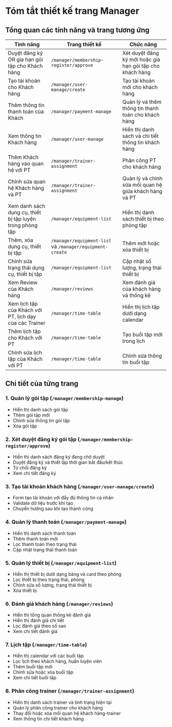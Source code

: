 # Tóm tắt thiết kế trang Manager

## Tổng quan các tính năng và trang tương ứng

| Tính năng | Trang thiết kế | Chức năng |
|-----------|----------------|-----------|
| Duyệt đăng ký OR gia hạn gói tập cho Khách hàng | `/manager/membership-register/approve` | Xét duyệt đăng ký mới hoặc gia hạn gói tập cho khách hàng |
| Tạo tài khoản cho Khách hàng | `/manager/user-manage/create` | Tạo tài khoản mới cho khách hàng |
| Thêm thông tin thanh toán của Khách | `/manager/payment-manage` | Quản lý và thêm thông tin thanh toán cho khách hàng |
| Xem thông tin Khách hàng | `/manager/user-manage` | Hiển thị danh sách và chi tiết thông tin khách hàng |
| Thêm Khách hàng vào quan hệ với PT | `/manager/trainer-assignment` | Phân công PT cho khách hàng |
| Chỉnh sửa quan hệ Khách hàng và PT | `/manager/trainer-assignment` | Quản lý và chỉnh sửa mối quan hệ giữa khách hàng và PT |
| Xem danh sách dụng cụ, thiết bị tập luyện trong phòng tập | `/manager/equipment-list` | Hiển thị danh sách thiết bị theo phòng tập |
| Thêm, xóa dụng cụ, thiết bị tập | `/manager/equipment-list` và `/manager/equipment-create` | Thêm mới hoặc xóa thiết bị |
| Chỉnh sửa trạng thái dụng cụ, thiết bị tập | `/manager/equipment-list` | Cập nhật số lượng, trạng thái thiết bị |
| Xem Review của Khách hàng | `/manager/reviews` | Xem đánh giá của khách hàng và thống kê |
| Xem lịch tập của Khách với PT, lịch dạy của các Trainer | `/manager/time-table` | Hiển thị lịch tập dưới dạng calendar |
| Thêm lịch tập cho Khách với PT | `/manager/time-table` | Tạo buổi tập mới trong lịch |
| Chỉnh sửa lịch tập của Khách với PT | `/manager/time-table` | Chỉnh sửa thông tin buổi tập |

## Chi tiết của từng trang

### 1. Quản lý gói tập (`/manager/membership-manage`)
- Hiển thị danh sách gói tập
- Thêm gói tập mới
- Chỉnh sửa thông tin gói tập
- Xóa gói tập

### 2. Xét duyệt đăng ký gói tập (`/manager/membership-register/approve`)
- Hiển thị danh sách đăng ký đang chờ duyệt
- Duyệt đăng ký và thiết lập thời gian bắt đầu/kết thúc
- Từ chối đăng ký
- Xem chi tiết đăng ký

### 3. Tạo tài khoản khách hàng (`/manager/user-manage/create`)
- Form tạo tài khoản với đầy đủ thông tin cá nhân
- Validate dữ liệu trước khi tạo
- Chuyển hướng sau khi tạo thành công

### 4. Quản lý thanh toán (`/manager/payment-manage`)
- Hiển thị danh sách thanh toán
- Thêm thanh toán mới
- Lọc thanh toán theo trạng thái
- Cập nhật trạng thái thanh toán

### 5. Quản lý thiết bị (`/manager/equipment-list`)
- Hiển thị thiết bị dưới dạng bảng và card theo phòng
- Lọc thiết bị theo trạng thái, phòng
- Chỉnh sửa số lượng, trạng thái thiết bị
- Xóa thiết bị

### 6. Đánh giá khách hàng (`/manager/reviews`)
- Hiển thị tổng quan thống kê đánh giá
- Hiển thị đánh giá chi tiết
- Lọc đánh giá theo số sao
- Xem chi tiết đánh giá

### 7. Lịch tập (`/manager/time-table`)
- Hiển thị calendar với các buổi tập
- Lọc lịch theo khách hàng, huấn luyện viên
- Thêm buổi tập mới
- Chỉnh sửa hoặc xóa buổi tập
- Xem chi tiết buổi tập

### 8. Phân công trainer (`/manager/trainer-assignment`)
- Hiển thị danh sách trainer và tình trạng hiện tại
- Quản lý phân công trainer cho khách hàng
- Thay đổi hoặc xóa mối quan hệ khách hàng-trainer
- Xem thông tin chi tiết khách hàng 